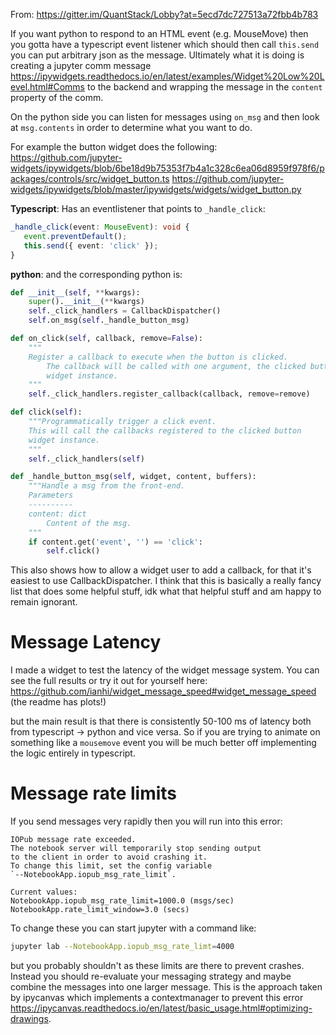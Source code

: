 From:
https://gitter.im/QuantStack/Lobby?at=5ecd7dc727513a72fbb4b783

If you want python to respond to an HTML event (e.g. MouseMove) then you gotta have a typescript event listener which should then call `this.send` you can put arbitrary json as the message. Ultimately what it is doing is creating a jupyter comm message https://ipywidgets.readthedocs.io/en/latest/examples/Widget%20Low%20Level.html#Comms to the backend and wrapping the message in the `content` property of the comm.

On the python side you can listen for messages using `on_msg` and then look at `msg.contents` in order to determine what you want to do. 

For example the button widget does the following:
https://github.com/jupyter-widgets/ipywidgets/blob/6be18d9b75353f7b4a1c328c6ea06d8959f978f6/packages/controls/src/widget_button.ts
https://github.com/jupyter-widgets/ipywidgets/blob/master/ipywidgets/widgets/widget_button.py

**Typescript**:
Has an eventlistener that points to `_handle_click`:
```typescript
_handle_click(event: MouseEvent): void {
   event.preventDefault();
   this.send({ event: 'click' });
}
```

**python**:
and the corresponding python is:

```python
def __init__(self, **kwargs):
    super().__init__(**kwargs)
    self._click_handlers = CallbackDispatcher()
    self.on_msg(self._handle_button_msg)

def on_click(self, callback, remove=False):
    """
    Register a callback to execute when the button is clicked.
        The callback will be called with one argument, the clicked button
        widget instance.
    """
    self._click_handlers.register_callback(callback, remove=remove)

def click(self):
    """Programmatically trigger a click event.
    This will call the callbacks registered to the clicked button
    widget instance.
    """
    self._click_handlers(self)

def _handle_button_msg(self, widget, content, buffers):
    """Handle a msg from the front-end.
    Parameters
    ----------
    content: dict
        Content of the msg.
    """
    if content.get('event', '') == 'click':
        self.click()
```


This also shows how to allow a widget user to add a callback, for that it's easiest to use CallbackDispatcher. I think that this is basically a really fancy list that does some helpful stuff, idk what that helpful stuff and am happy to remain ignorant. 


# Message Latency
I made a widget to test the latency of the widget message system. You can see the full results or try it out for yourself here: https://github.com/ianhi/widget_message_speed#widget_message_speed (the readme has plots!)

but the main result is that there is consistently 50-100 ms of latency both from typescript -> python and vice versa. So if you are trying to animate on something like a `mousemove` event you will be much better off implementing the logic entirely in typescript.

# Message rate limits
If you send messages very rapidly then you will run into this error:
```
IOPub message rate exceeded.
The notebook server will temporarily stop sending output
to the client in order to avoid crashing it.
To change this limit, set the config variable
`--NotebookApp.iopub_msg_rate_limit`.

Current values:
NotebookApp.iopub_msg_rate_limit=1000.0 (msgs/sec)
NotebookApp.rate_limit_window=3.0 (secs)
```

To change these you can start jupyter with a command like:
```bash
jupyter lab --NotebookApp.iopub_msg_rate_limt=4000
```

but you probably shouldn't as these limits are there to prevent crashes. Instead you should re-evaluate your messaging strategy and maybe combine the messages into one larger message. This is the approach taken by ipycanvas which implements a contextmanager to prevent this error https://ipycanvas.readthedocs.io/en/latest/basic_usage.html#optimizing-drawings.